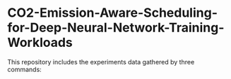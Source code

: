 # CO2-Emission-Aware-Scheduling-for-Deep-Neural-Network-Training-Workloads

This repository includes the experiments data gathered by three commands:

